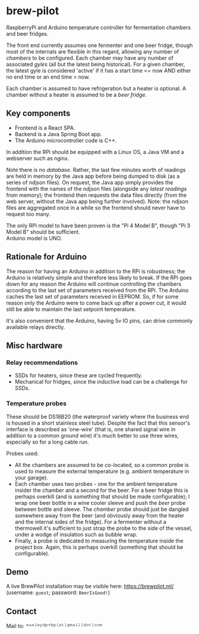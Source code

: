 # brew-pilot

RaspberryPi and Arduino temperature controller for fermentation chambers and beer fridges.

The front end currently assumes one fermenter and one beer fridge, though most of the internals are flexible in this regard, allowing any number of _chambers_ to be configured. Each chamber may have any number of associated _gyles_ (all but the latest being historical). For a given chamber, the latest gyle is considered 'active' if it has a start time <= now AND either no end time or an end time > now.

Each chamber is assumed to have refrigeration but a heater is optional. A chamber without a heater is assumed to be a _beer fridge_.

## Key components

- Frontend is a React SPA.
- Backend is a Java Spring Boot app.
- The Arduino microcontroller code is C++.

In addition the RPi should be equipped with a Linux OS, a Java VM and a webserver such as nginx.

Note there is no _database_. Rather, the last few minutes worth of readings are held in memory by the Java app before being dumped to disk (as a series of ndjson files). On request, the Java app simply provides the frontend with the names of the ndjson files (alongside any _latest readings_ from memory); the frontend then requests the data files directly (from the web server, without the Java app being further involved). Note: the ndjson files are aggregated once in a while so the frontend should never have to request too many.

The only RPi model to have been proven is the "Pi 4 Model B", though "Pi 3 Model B" should be sufficient.<br>
Arduino model is UNO.

## Rationale for Arduino

The reason for having an Arduino in addition to the RPi is robustness; the Arduino is relatively simple and therefore less likely to break. If the RPi goes down for any reason the Arduino will continue controlling the chambers according to the last set of parameters received from the RPi. The Arduino caches the last set of parameters received in EEPROM. So, if for some reason only the Arduino were to come back up after a power cut, it would still be able to maintain the last setpoint temperature.

It's also convenient that the Arduino, having 5v IO pins, can drive commonly available relays directly.

## Misc hardware

### Relay recommendations

- SSDs for heaters, since these are cycled frequently.
- Mechanical for fridges, since the inductive load can be a challenge for SSDs.

### Temperature probes

These should be DS18B20 (the waterproof variety where the business end is housed in a short stainless steel tube). Despite the fact that this sensor's interface is described as 'one-wire' (that is, one shared signal wire in addition to a common ground wire) it's much better to use three wires, especially so for a long cable run.

Probes used:

- All the chambers are assumed to be co-located, so a common probe is used to measure the external temperature (e.g. ambient temperature in your garage).
- Each chamber uses two probes - one for the ambient temperature insider the chamber and a second for the beer. For a beer fridge this is perhaps overkill (and is something that should be made configurable); I wrap one beer bottle in a wine cooler sleeve and push the _beer_ probe between bottle and sleeve. The _chamber_ probe should just be dangled somewhere away from the beer (and obviously away from the heater and the internal sides of the fridge). For a fermenter without a thermowell it's sufficient to just strap the probe to the side of the vessel, under a wodge of insulation such as bubble wrap.
- Finally, a probe is dedicated to measuring the temperature inside the project box. Again, this is perhaps overkill (something that should be configurable).

## Demo

A live BrewPilot installation may be visible here: https://brewpilot.ml/ (username: `guest`; password: `BeerIsGood!`)

## Contact

Mail to: ![mailto](email-address-image.gif)
